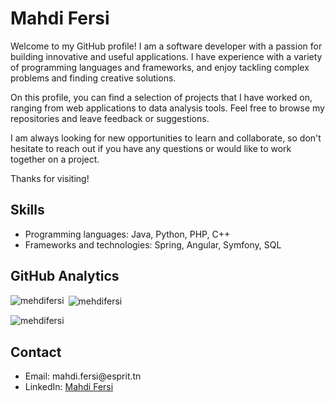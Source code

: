 <h1>Mahdi Fersi</h1>

<p>Welcome to my GitHub profile! I am a software developer with a passion for building innovative and useful applications. I have experience with a variety of programming languages and frameworks, and enjoy tackling complex problems and finding creative solutions.</p>

<p>On this profile, you can find a selection of projects that I have worked on, ranging from web applications to data analysis tools. Feel free to browse my repositories and leave feedback or suggestions.</p>

<p>I am always looking for new opportunities to learn and collaborate, so don't hesitate to reach out if you have any questions or would like to work together on a project.</p>

<p>Thanks for visiting!</p>

<h2>Skills</h2>

<ul>
  <li>Programming languages: Java, Python, PHP, C++</li>
  <li>Frameworks and technologies: Spring, Angular, Symfony, SQL</li>
</ul>

<h2>GitHub Analytics</h2>

<p><img align="left" src="https://github-readme-stats.vercel.app/api/top-langs?username=mehdifersi&show_icons=true&locale=en&layout=compact" alt="mehdifersi" /></p>

<p>&nbsp;<img align="center" src="https://github-readme-stats.vercel.app/api?username=mehdifersi&show_icons=true&locale=en" alt="mehdifersi" /></p>

<p><img align="center" src="https://github-readme-streak-stats.herokuapp.com/?user=mehdifersi&" alt="mehdifersi" /></p>
<h2>Contact</h2>

<ul>
  <li>Email: mahdi.fersi@esprit.tn</li>
  <li>LinkedIn: <a href="https://www.linkedin.com/in/mahdi-fersi-349577215/">Mahdi Fersi</a></li>
</ul>
